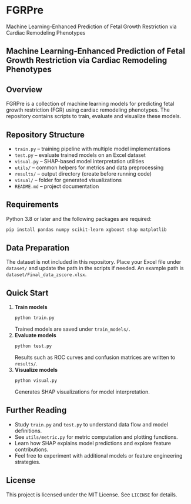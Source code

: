 # FGRPre
Machine Learning-Enhanced Prediction of Fetal Growth Restriction via Cardiac Remodeling Phenotypes

## Machine Learning-Enhanced Prediction of Fetal Growth Restriction via Cardiac Remodeling Phenotypes
## Overview
FGRPre is a collection of machine learning models for predicting fetal growth restriction (FGR) using cardiac remodeling phenotypes. The repository contains scripts to train, evaluate and visualize these models.

## Repository Structure
- `train.py` – training pipeline with multiple model implementations
- `test.py` – evaluate trained models on an Excel dataset
- `visual.py` – SHAP-based model interpretation utilities
- `utils/` – common helpers for metrics and data preprocessing
- `results/` – output directory (create before running code)
- `visual/` – folder for generated visualizations
- `README.md` – project documentation

## Requirements
Python 3.8 or later and the following packages are required:

```bash
pip install pandas numpy scikit-learn xgboost shap matplotlib
```

## Data Preparation
The dataset is not included in this repository. Place your Excel file under `dataset/` and update the path in the scripts if needed. An example path is `dataset/Final_data_zscore.xlsx`.

## Quick Start
1. **Train models**
   ```bash
   python train.py
   ```
   Trained models are saved under `train_models/`.
2. **Evaluate models**
   ```bash
   python test.py
   ```
   Results such as ROC curves and confusion matrices are written to `results/`.
3. **Visualize models**
   ```bash
   python visual.py
   ```
   Generates SHAP visualizations for model interpretation.

## Further Reading
- Study `train.py` and `test.py` to understand data flow and model definitions.
- See `utils/metric.py` for metric computation and plotting functions.
- Learn how SHAP explains model predictions and explore feature contributions.
- Feel free to experiment with additional models or feature engineering strategies.

## License
This project is licensed under the MIT License. See `LICENSE` for details.
